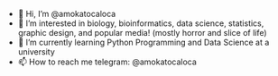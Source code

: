 - 👋 Hi, I’m @amokatocaloca
- 👀 I’m interested in biology, bioinformatics, data science, statistics, graphic design, and popular media! (mostly horror and slice of life)
- 🌱 I’m currently learning Python Programming and Data Science at a university 
-  📫 How to reach me telegram: @amokatocaloca

<!---
amokatocaloca/amokatocaloca is a ✨ special ✨ repository because its `README.md` (this file) appears on your GitHub profile.
You can click the Preview link to take a look at your changes.
--->
